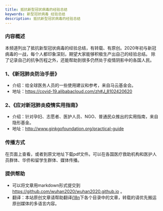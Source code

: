```yaml
---
title: 抵抗新型冠状病毒的经验总结
keywords: 新型冠状病毒 经验总结
description: 抵抗新型冠状病毒的经验总结
---
```


 ### 内容概述
 本频道列出了抵抗新型冠状病毒的经验总结，有转载、有原创。2020年初与新冠病毒的一战，每个人都印象深刻，期望大家能够积极生产出自己的经验总结。 除了记录自己的抗争历程之外，还能帮助到很多仍然处于疫情阴影中的各国人民。


 ### 1、《新冠肺炎防治手册》

 * 介绍：给全球医务人员的一些使用建议和参考，来自马云基金会。
 * 地址：https://covid-19.alibabacloud.com/zh#J_8102420620

 ### 2、《应对新冠肺炎疫情实用指南》
 * 介绍：针对孕妇、志愿者、医护人员、NGO、普通民众推出的实用指南，来自隐形基金。
 * 地址：http://www.ginkgofoundation.org/practical-guide


### 传播方式

在页面上查看，或者到原文地址下载pdf文件。可以在各国医疗救助机构和医护人员群体、华侨和留学生群体、媒体传播。


### 提供帮助

* 可以将文章用markdown形式提交到 https://github.com/wuhan2020/wuhan2020.github.io 。
* 翻译：本站原创文章请帮助翻译[i18n](https://github.com/wuhan2020/wuhan2020.github.io/tree/dev/i18n)下各个目录中的文章，转载的请优先搬运原创媒体的多语言内容。
